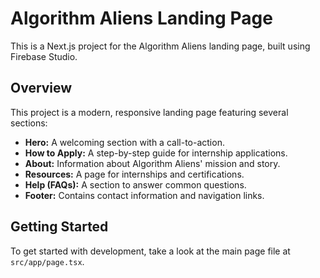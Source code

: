 # Algorithm Aliens Landing Page

This is a Next.js project for the Algorithm Aliens landing page, built using Firebase Studio.

## Overview

This project is a modern, responsive landing page featuring several sections:
- **Hero:** A welcoming section with a call-to-action.
- **How to Apply:** A step-by-step guide for internship applications.
- **About:** Information about Algorithm Aliens' mission and story.
- **Resources:** A page for internships and certifications.
- **Help (FAQs):** A section to answer common questions.
- **Footer:** Contains contact information and navigation links.

## Getting Started

To get started with development, take a look at the main page file at `src/app/page.tsx`.
